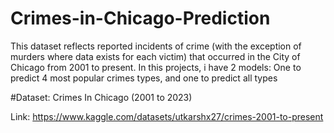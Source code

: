 # Crimes-in-Chicago-Prediction
This dataset reflects reported incidents of crime (with the exception of murders where data exists for each victim) that occurred in the City of Chicago from 2001 to present. In this projects, i have 2 models: One to predict 4 most popular crimes types, and one to predict all types

#Dataset: Crimes In Chicago (2001 to 2023)

Link: https://www.kaggle.com/datasets/utkarshx27/crimes-2001-to-present
